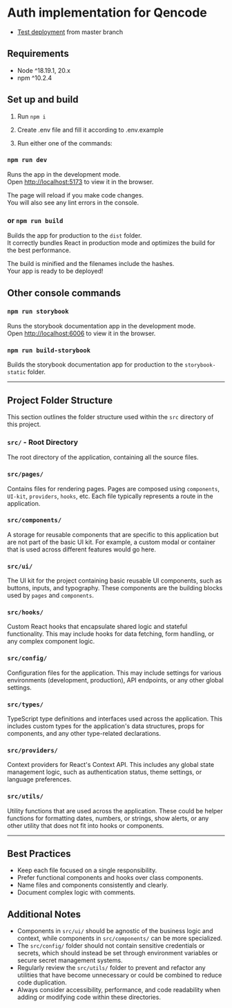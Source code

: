 # Auth implementation for Qencode

- [Test deployment](https://test-qencode.netlify.app/) from master branch

## Requirements

- Node ^18.19.1, 20.x
- npm ^10.2.4

## Set up and build

1. Run `npm i`

2. Create .env file and fill it according to .env.example

3. Run either one of the commands:

### `npm run dev`

Runs the app in the development mode.\
Open [http://localhost:5173](http://localhost:5173) to view it in the browser.

The page will reload if you make code changes.\
You will also see any lint errors in the console.

### or `npm run build`

Builds the app for production to the `dist` folder.\
It correctly bundles React in production mode and optimizes the build for the best performance.

The build is minified and the filenames include the hashes.\
Your app is ready to be deployed!

## Other console commands

### `npm run storybook`

Runs the storybook documentation app in the development mode.\
Open [http://localhost:6006](http://localhost:6006) to view it in the browser.

### `npm run build-storybook`

Builds the storybook documentation app for production to the `storybook-static` folder.

---

## Project Folder Structure

This section outlines the folder structure used within the `src` directory of this project.

### `src/` - Root Directory

The root directory of the application, containing all the source files.

### `src/pages/`

Contains files for rendering pages. Pages are composed using `components`, `UI-kit`, `providers`, `hooks`, etc. Each file typically represents a route in the application.

### `src/components/`

A storage for reusable components that are specific to this application but are not part of the basic UI kit. For example, a custom modal or container that is used across different features would go here.

### `src/ui/`

The UI kit for the project containing basic reusable UI components, such as buttons, inputs, and typography. These components are the building blocks used by `pages` and `components`.

### `src/hooks/`

Custom React hooks that encapsulate shared logic and stateful functionality. This may include hooks for data fetching, form handling, or any complex component logic.

### `src/config/`

Configuration files for the application. This may include settings for various environments (development, production), API endpoints, or any other global settings.

### `src/types/`

TypeScript type definitions and interfaces used across the application. This includes custom types for the application's data structures, props for components, and any other type-related declarations.

### `src/providers/`

Context providers for React's Context API. This includes any global state management logic, such as authentication status, theme settings, or language preferences.

### `src/utils/`

Utility functions that are used across the application. These could be helper functions for formatting dates, numbers, or strings, show alerts, or any other utility that does not fit into hooks or components.

---

## Best Practices

- Keep each file focused on a single responsibility.
- Prefer functional components and hooks over class components.
- Name files and components consistently and clearly.
- Document complex logic with comments.

## Additional Notes

- Components in `src/ui/` should be agnostic of the business logic and context, while components in `src/components/` can be more specialized.
- The `src/config/` folder should not contain sensitive credentials or secrets, which should instead be set through environment variables or secure secret management systems.
- Regularly review the `src/utils/` folder to prevent and refactor any utilities that have become unnecessary or could be combined to reduce code duplication.
- Always consider accessibility, performance, and code readability when adding or modifying code within these directories.
